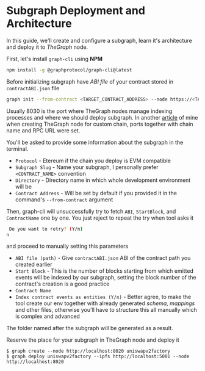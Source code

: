 # Subgraph Deployment and Architecture
In this guide, we'll create and configure a subgraph, learn it's architecture and deploy it to *TheGraph* node.

First, let's install `graph-cli` using **NPM**
```bash
npm install -g @graphprotocol/graph-cli@latest
```

Before initializing subgraph have *ABI file* of your contract stored in `contractABI.json` file
```bash
graph init --from-contract <TARGET_CONTRACT_ADDRESS> --node https://<TARGET_HOST_DOMAIN>:8030 --network <NETWROK_NAME>
```
Usually 8030 is the port where TheGraph nodes manage indexing processes and where we should deploy subgraph. In another [article](https://github.com/puls369ar/thegraph-articles/blob/main/graph-node-creation.md) of mine when creating TheGraph node for custom chain, ports together with chain name and RPC URL were set.

You'll be asked to provide some information about the subgraph in the terminal.
* `Protocol` - Etereum if the chain you deploy is EVM compatible
* `Subgraph Slug` - Name your subgraph, I personally prefer `<CONTRACT_NAME>` convention
* `Directory` - Directory name in which whole development environment will be
* `Contract Address` - Will be set by default if you provided it in the command's `--from-contract` argument

Then, graph-cli will unsuccessfully try to fetch `ABI`, `StartBlock`, and `ContractName` one by one. You just reject to repeat the try when tool asks it
```bash
 Do you want to retry? (Y/n)
n
```

and proceed to manually setting this parameters
* `ABI file (path)` - Give `contractABI.json` ABI of the contract path you created earlier
* `Start Block` - This is the number of blocks starting from which emitted events will be indexed by our subgraph, setting the block number of the                    contract's creation is a good practice
* `Contract Name`
* `Index contract events as entities (Y/n)` - Better agree, to make the tool create our env together with already generated *schema, mappings* and                                                other files, otherwise you'll have to structure this all manually which is complex and advanced

The folder named after the subgraph will be generated as a result.

Reserve the place for your subgraph in TheGraph node and deploy it
```
$ graph create --node http://localhost:8020 uniswapv2factory
$ graph deploy uniswapv2factory --ipfs http://localhost:5001 --node http://localhost:8020
```

